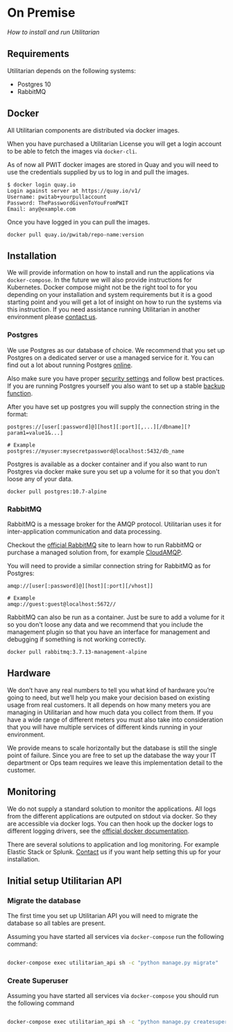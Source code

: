 # On Premise

*How to install and run Utilitarian*



## Requirements

Utilitarian depends on the following systems:

* Postgres 10
* RabbitMQ


## Docker

All Utilitarian components are distributed via docker images.  


When you have purchased a Utilitarian License you will get a login account to 
be able to fetch the images via `docker-cli`.


As of now all PWIT docker images are stored in Quay and you will need to use the 
credentials supplied by us to log in and pull the images.


```
$ docker login quay.io
Login against server at https://quay.io/v1/
Username: pwitab+yourpullaccount
Password: ThePasswordGivenToYouFromPWIT
Email: any@example.com

```

Once you have logged in you can pull the images.

```
docker pull quay.io/pwitab/repo-name:version

```

## Installation

We will provide information on how to install and run the applications via 
`docker-compose`. In the future we will also provide instructions for Kubernetes.
Docker compose might not be the right tool to for you depending on your 
installation and system requirements but it is a good starting point and you 
will get a lot of insight on how to run the systems via this instruction. If 
you need assistance running Utilitarian in another environment please [contact us](index.md#get-in-contact). 


### Postgres

We use Postgres as our database of choice. We recommend that you set up 
Postgres on a dedicated server or use a managed service for it. You can find out 
a lot about running Postgres [online](https://www.digitalocean.com/community/tutorials/how-to-install-and-use-postgresql-on-ubuntu-18-04).

Also make sure you have proper [security settings](https://www.digitalocean.com/community/tutorials/how-to-secure-postgresql-on-an-ubuntu-vps)
and follow best practices. If you are running Postgres yourself you also want 
to set up a stable [backup function](https://www.digitalocean.com/community/tutorials/how-to-backup-postgresql-databases-on-an-ubuntu-vps).

After you have set up postgres you will supply the connection string in the format:

```
postgres://[user[:password]@][host][:port][,...][/dbname][?param1=value1&...]
``` 

```
# Example
postgres://myuser:mysecretpassword@localhost:5432/db_name
```

Postgres is available as a docker container and if you also want to run Postgres 
via docker make sure you set up a volume for it so that you don't loose any of 
your data. 

```
docker pull postgres:10.7-alpine
```

### RabbitMQ

RabbitMQ is a message broker for the AMQP protocol. Utilitarian uses it for 
inter-application communication and data processing.

Checkout the [official RabbitMQ](https://www.rabbitmq.com/) site to learn how 
to run RabbitMQ or purchase a managed solution from, for 
example [CloudAMQP](https://www.cloudamqp.com/).

You will need to provide a similar connection string for RabbitMQ as for Postgres:

```
amqp://[user[:password]@][host][:port][/vhost]]

```

```
# Example
amqp://guest:guest@localhost:5672//
```

RabbitMQ can also be run as a container. Just be sure to add a volume for it so
you don't loose any data and we recommend that you include the management plugin 
so that you have an interface for management and debugging if something is not 
working correctly.

```
docker pull rabbitmq:3.7.13-management-alpine
```


## Hardware

We don’t have any real numbers to tell you what kind of hardware you’re going 
to need, but we’ll help you make your decision based on existing usage from 
real customers. It all depends on how many meters you are managing in Utilitarian 
and how much data you collect from them. If you have a wide range of different 
meters you must also take into consideration that you will have multiple 
services of different kinds running in your environment.

We provide means to scale horizontally but the database is still the single 
point of failure. Since you are free to set up the database the way your IT 
department or Ops team requires we leave this implementation detail to the 
customer.   


## Monitoring

We do not supply a standard solution to monitor the applications. All logs 
from the different applications are outputed on stdout via docker. So they are
accessible via docker logs. You can then hook up the docker logs to different 
logging drivers, see the [official docker documentation](https://docs.docker.com/config/containers/logging/configure/). 

There are several solutions to application and log monitoring. For example 
Elastic Stack or Splunk. [Contact](index.md#get-in-contact) us if you want help setting this up for your 
installation.


## Initial setup Utilitarian API


### Migrate the database

The first time you set up Utilitarian API you will need to migrate the database 
so all tables are present. 

Assuming you have started all services via `docker-compose` run the following 
command:

```bash

docker-compose exec utilitarian_api sh -c "python manage.py migrate"

```


### Create Superuser

Assuming you have started all services via `docker-compose` you should run the
following command


```bash

docker-compose exec utilitarian_api sh -c "python manage.py createsuperuser"

```




